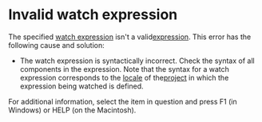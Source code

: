 
# Invalid watch expression

The specified [watch expression](b8bdf64f-5920-1ae9-16d0-b26d09524a30.md) isn't a valid[expression](b8bdf64f-5920-1ae9-16d0-b26d09524a30.md). This error has the following cause and solution:



- The watch expression is syntactically incorrect. Check the syntax of all components in the expression. Note that the syntax for a watch expression corresponds to the [locale](b8bdf64f-5920-1ae9-16d0-b26d09524a30.md) of the[project](b8bdf64f-5920-1ae9-16d0-b26d09524a30.md) in which the expression being watched is defined.
    

For additional information, select the item in question and press F1 (in Windows) or HELP (on the Macintosh).
